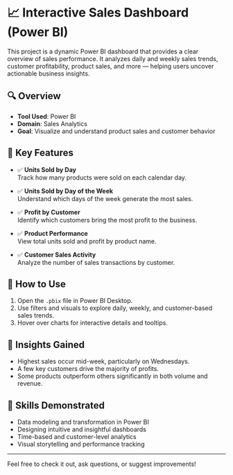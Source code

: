 # 📈 Interactive Sales Dashboard (Power BI)

This project is a dynamic Power BI dashboard that provides a clear overview of sales performance. It analyzes daily and weekly sales trends, customer profitability, product sales, and more — helping users uncover actionable business insights.

## 🔍 Overview

- **Tool Used**: Power BI
- **Domain**: Sales Analytics
- **Goal**: Visualize and understand product sales and customer behavior

## 📌 Key Features

- ✅ **Units Sold by Day**  
  Track how many products were sold on each calendar day.

- ✅ **Units Sold by Day of the Week**  
  Understand which days of the week generate the most sales.

- ✅ **Profit by Customer**  
  Identify which customers bring the most profit to the business.

- ✅ **Product Performance**  
  View total units sold and profit by product name.

- ✅ **Customer Sales Activity**  
  Analyze the number of sales transactions by customer.


## 🚀 How to Use

1. Open the `.pbix` file in Power BI Desktop.
2. Use filters and visuals to explore daily, weekly, and customer-based sales trends.
3. Hover over charts for interactive details and tooltips.

## 🎯 Insights Gained

- Highest sales occur mid-week, particularly on Wednesdays.
- A few key customers drive the majority of profits.
- Some products outperform others significantly in both volume and revenue.


## 📌 Skills Demonstrated

- Data modeling and transformation in Power BI
- Designing intuitive and insightful dashboards
- Time-based and customer-level analytics
- Visual storytelling and performance tracking

---

Feel free to check it out, ask questions, or suggest improvements!
